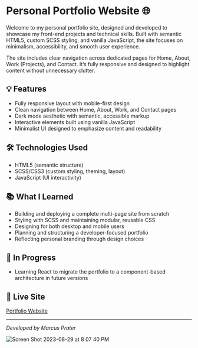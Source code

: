 # Personal Portfolio Website 🌐

Welcome to my personal portfolio site, designed and developed to showcase my front-end projects and technical skills. Built with semantic HTML5, custom SCSS styling, and vanilla JavaScript, the site focuses on minimalism, accessibility, and smooth user experience.

The site includes clear navigation across dedicated pages for Home, About, Work (Projects), and Contact. It’s fully responsive and designed to highlight content without unnecessary clutter.

## 💡 Features
- Fully responsive layout with mobile-first design
- Clean navigation between Home, About, Work, and Contact pages
- Dark mode aesthetic with semantic, accessible markup
- Interactive elements built using vanilla JavaScript
- Minimalist UI designed to emphasize content and readability

## 🛠️ Technologies Used
- HTML5 (semantic structure)
- SCSS/CSS3 (custom styling, theming, layout)
- JavaScript (UI interactivity)

## 📚 What I Learned
- Building and deploying a complete multi-page site from scratch
- Styling with SCSS and maintaining modular, reusable CSS
- Designing for both desktop and mobile users
- Planning and structuring a developer-focused portfolio
- Reflecting personal branding through design choices

## 🚧 In Progress
- Learning React to migrate the portfolio to a component-based architecture in future versions

## 🚀 Live Site
[Portfolio Website](https://marcusprater.com)

---

*Developed by Marcus Prater*



![Screen Shot 2023-08-29 at 8 07 40 PM](https://github.com/MacMittenss/Portfolio-Website/assets/138247485/e95eda6b-a577-4a79-99c3-5cf251b54588)
